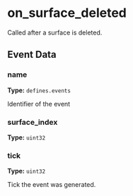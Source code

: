 # on_surface_deleted

Called after a surface is deleted.

## Event Data

### name

**Type:** `defines.events`

Identifier of the event

### surface_index

**Type:** `uint32`

### tick

**Type:** `uint32`

Tick the event was generated.

